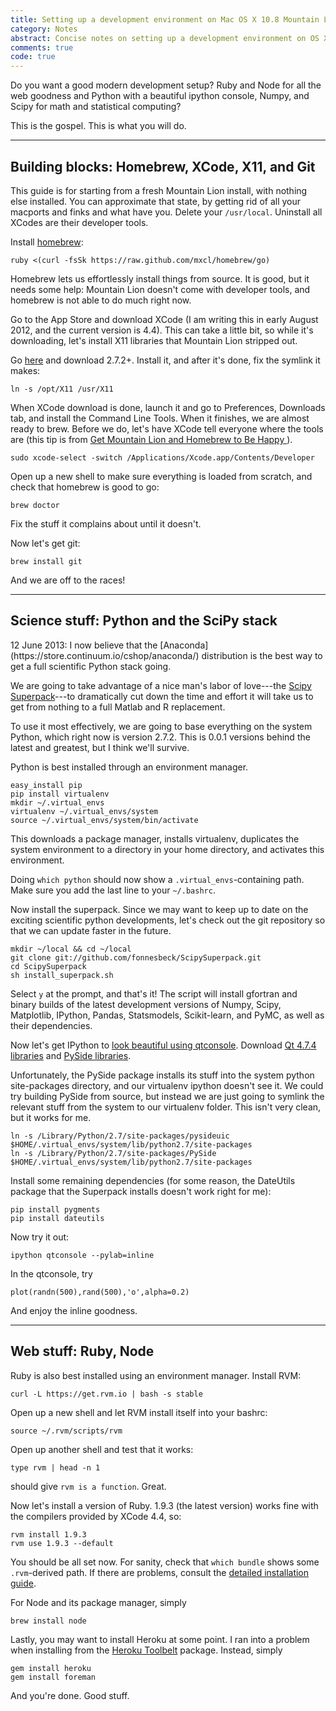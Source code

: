 ```yaml
---
title: Setting up a development environment on Mac OS X 10.8 Mountain Lion
category: Notes
abstract: Concise notes on setting up a development environment on OS X 10.8 for statistical computing and web development.
comments: true
code: true
---
```

Do you want a good modern development setup?
Ruby and Node for all the web goodness and Python with a beautiful ipython console, Numpy, and Scipy for math and statistical computing?

This is the gospel.
This is what you will do.

---

## Building blocks: Homebrew, XCode, X11, and Git

This guide is for starting from a fresh Mountain Lion install, with nothing else installed.
You can approximate that state, by getting rid of all your macports and finks and what have you.
Delete your `/usr/local`.
Uninstall all XCodes are their developer tools.

Install [homebrew](https://mxcl.github.com/homebrew/):

    ruby <(curl -fsSk https://raw.github.com/mxcl/homebrew/go)

Homebrew lets us effortlessly install things from source.
It is good, but it needs some help: Mountain Lion doesn't come with developer tools, and homebrew is not able to do much right now.

Go to the App Store and download XCode (I am writing this in early August 2012, and the current version is 4.4).
This can take a little bit, so while it's downloading, let's install X11 libraries that Mountain Lion stripped out.

Go [here](https://xquartz.macosforge.org/trac/wiki) and download 2.7.2+.
Install it, and after it's done, fix the symlink it makes:

    ln -s /opt/X11 /usr/X11

When XCode download is done, launch it and go to Preferences, Downloads tab, and install the Command Line Tools.
When it finishes, we are almost ready to brew.
Before we do, let's have XCode tell everyone where the tools are (this tip is from [Get Mountain Lion and Homebrew to Be Happy
](https://gist.github.com/1860902)).

    sudo xcode-select -switch /Applications/Xcode.app/Contents/Developer

Open up a new shell to make sure everything is loaded from scratch, and check that homebrew is good to go:

    brew doctor

Fix the stuff it complains about until it doesn't.

Now let's get git:

    brew install git

And we are off to the races!

---

## Science stuff: Python and the SciPy stack

<aside markdown="1">
12 June 2013: I now believe that the [Anaconda](https://store.continuum.io/cshop/anaconda/) distribution is the best way to get a full scientific Python stack going.
</aside>

We are going to take advantage of a nice man's labor of love---the [Scipy Superpack](https://github.com/fonnesbeck/ScipySuperpack)---to dramatically cut down the time and effort it will take us to get from nothing to a full Matlab and R replacement.

To use it most effectively, we are going to base everything on the system Python, which right now is version 2.7.2.
This is 0.0.1 versions behind the latest and greatest, but I think we'll survive.

Python is best installed through an environment manager.

    easy_install pip
    pip install virtualenv
    mkdir ~/.virtual_envs
    virtualenv ~/.virtual_envs/system
    source ~/.virtual_envs/system/bin/activate

This downloads a package manager, installs virtualenv, duplicates the system environment to a directory in your home directory, and activates this environment.

Doing `which python` should now show a `.virtual_envs`-containing path.
Make sure you add the last line to your `~/.bashrc`.

Now install the superpack.
Since we may want to keep up to date on the exciting scientific python developments, let's check out the git repository so that we can update faster in the future.

    mkdir ~/local && cd ~/local
    git clone git://github.com/fonnesbeck/ScipySuperpack.git
    cd ScipySuperpack
    sh install_superpack.sh

Select `y` at the prompt, and that's it!
The script will install gfortran and binary builds of the latest development versions of Numpy, Scipy, Matplotlib, IPython, Pandas, Statsmodels, Scikit-learn, and PyMC, as well as their dependencies.

Now let's get IPython to [look beautiful using qtconsole](https://stronginference.com/post/innovations-in-ipython).
Download [Qt 4.7.4 libraries](https://get.qt.nokia.com/qt/source/qt-mac-opensource-4.7.4.dmg) and [PySide libraries](https://pyside.markus-ullmann.de/pyside-1.1.0-qt47-py27apple.pkg).

Unfortunately, the PySide package installs its stuff into the system python site-packages directory, and our virtualenv ipython doesn't see it.
We could try building PySide from source, but instead we are just going to symlink the relevant stuff from the system to our virtualenv folder.
This isn't very clean, but it works for me.

    ln -s /Library/Python/2.7/site-packages/pysideuic $HOME/.virtual_envs/system/lib/python2.7/site-packages
    ln -s /Library/Python/2.7/site-packages/PySide $HOME/.virtual_envs/system/lib/python2.7/site-packages

Install some remaining dependencies (for some reason, the DateUtils package that the Superpack installs doesn't work right for me):

    pip install pygments
    pip install dateutils

Now try it out:

    ipython qtconsole --pylab=inline

In the qtconsole, try

    plot(randn(500),rand(500),'o',alpha=0.2)

And enjoy the inline goodness.

---

## Web stuff: Ruby, Node

Ruby is also best installed using an environment manager.
Install RVM:

    curl -L https://get.rvm.io | bash -s stable

Open up a new shell and let RVM install itself into your bashrc:

    source ~/.rvm/scripts/rvm

Open up another shell and test that it works:

    type rvm | head -n 1

should give `rvm is a function`.
Great.

Now let's install a version of Ruby.
1.9.3 (the latest version) works fine with the compilers provided by XCode 4.4, so:

    rvm install 1.9.3
    rvm use 1.9.3 --default

You should be all set now.
For sanity, check that `which bundle` shows some `.rvm`-derived path.
If there are problems, consult the [detailed installation guide](https://rvm.io/rvm/install/#explained).

For Node and its package manager, simply

    brew install node

Lastly, you may want to install Heroku at some point.
I ran into a problem when installing from the [Heroku Toolbelt](https://toolbelt.heroku.com) package.
Instead, simply

    gem install heroku
    gem install foreman

And you're done.
Good stuff.
